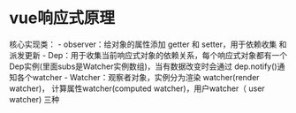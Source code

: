 
# vue响应式原理

  核心实现类：
    - observer：给对象的属性添加 getter 和 setter，用于依赖收集
                和派发更新
    - Dep：用于收集当前响应式对象的依赖关系，每个响应式对象都有一个
           Dep实例(里面subs是Watcher实例数组)，当有数据改变时会通过
           dep.notify()通知各个watcher
    - Watcher：观察者对象，实例分为渲染 watcher(render watcher)，
               计算属性watcher(computed watcher)，用户watcher（
               user watcher) 三种

               
